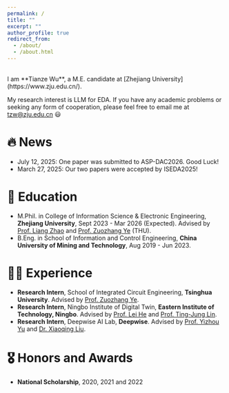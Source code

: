```yaml
---
permalink: /
title: ""
excerpt: ""
author_profile: true
redirect_from: 
  - /about/
  - /about.html
---
```


<span class='anchor' id='about-me'></span>

<br>
 I am **Tianze Wu**, a M.E. candidate at [Zhejiang University](https://www.zju.edu.cn/).

 My research interest is LLM for EDA. If you have any academic problems or seeking any form of cooperation, please feel free to email me at [tzw@zju.edu.cn](tzw@zju.edu.cn) 😃

# 🔥 News

- July 12, 2025: One paper was submitted to ASP-DAC2026. Good Luck!
- March 27, 2025: Our two papers were accepted by ISEDA2025!

# 📖 Education

- M.Phil. in College of Information Science & Electronic Engineering, **Zhejiang University**, Sept 2023 - Mar 2026 (Expected). Advised by [Prof. Liang Zhao](https://person.zju.edu.cn/liangzhao) and [Prof. Zuozhang Ye](https://www.ime.tsinghua.edu.cn/info/1014/1778.htm) (THU).
- B.Eng. in School of Information and Control Engineering, **China University of Mining and Technology**, Aug 2019 - Jun 2023.

# 👨‍💼 Experience

- **Research Intern**, School of Integrated Circuit Engineering, **Tsinghua University**. Advised by [Prof. Zuozhang Ye](https://www.ime.tsinghua.edu.cn/info/1014/1778.htm).
- **Research Intern**, Ningbo Institute of Digital Twin, **Eastern Institute of Technology, Ningbo**. Advised by [Prof. Lei He](https://scholar.google.com/citations?user=n_N-PJkAAAAJ&hl=en) and [Prof. Ting-Jung Lin](https://ieeexplore.ieee.org/author/37090062293).
- **Research Intern**, Deepwise AI Lab, **Deepwise**. Advised by [Prof. Yizhou Yu](https://i.cs.hku.hk/~yzyu/) and [Dr. Xiaoqing Liu](https://scholar.google.com/citations?user=Kdas6moAAAAJ&hl=en).

# 🎖 Honors and Awards

- **National Scholarship**, 2020, 2021 and 2022

